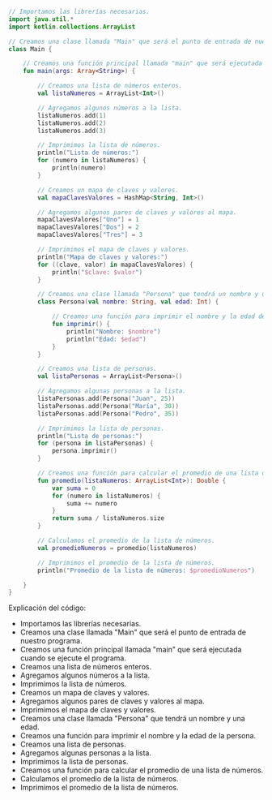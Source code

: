 ```kotlin
// Importamos las librerías necesarias.
import java.util.*
import kotlin.collections.ArrayList

// Creamos una clase llamada "Main" que será el punto de entrada de nuestro programa.
class Main {

    // Creamos una función principal llamada "main" que será ejecutada cuando se ejecute el programa.
    fun main(args: Array<String>) {

        // Creamos una lista de números enteros.
        val listaNumeros = ArrayList<Int>()

        // Agregamos algunos números a la lista.
        listaNumeros.add(1)
        listaNumeros.add(2)
        listaNumeros.add(3)

        // Imprimimos la lista de números.
        println("Lista de números:")
        for (numero in listaNumeros) {
            println(numero)
        }

        // Creamos un mapa de claves y valores.
        val mapaClavesValores = HashMap<String, Int>()

        // Agregamos algunos pares de claves y valores al mapa.
        mapaClavesValores["Uno"] = 1
        mapaClavesValores["Dos"] = 2
        mapaClavesValores["Tres"] = 3

        // Imprimimos el mapa de claves y valores.
        println("Mapa de claves y valores:")
        for ((clave, valor) in mapaClavesValores) {
            println("$clave: $valor")
        }

        // Creamos una clase llamada "Persona" que tendrá un nombre y una edad.
        class Persona(val nombre: String, val edad: Int) {

            // Creamos una función para imprimir el nombre y la edad de la persona.
            fun imprimir() {
                println("Nombre: $nombre")
                println("Edad: $edad")
            }
        }

        // Creamos una lista de personas.
        val listaPersonas = ArrayList<Persona>()

        // Agregamos algunas personas a la lista.
        listaPersonas.add(Persona("Juan", 25))
        listaPersonas.add(Persona("María", 30))
        listaPersonas.add(Persona("Pedro", 35))

        // Imprimimos la lista de personas.
        println("Lista de personas:")
        for (persona in listaPersonas) {
            persona.imprimir()
        }

        // Creamos una función para calcular el promedio de una lista de números.
        fun promedio(listaNumeros: ArrayList<Int>): Double {
            var suma = 0
            for (numero in listaNumeros) {
                suma += numero
            }
            return suma / listaNumeros.size
        }

        // Calculamos el promedio de la lista de números.
        val promedioNumeros = promedio(listaNumeros)

        // Imprimimos el promedio de la lista de números.
        println("Promedio de la lista de números: $promedioNumeros")

    }
}
```

Explicación del código:

* Importamos las librerías necesarias.
* Creamos una clase llamada "Main" que será el punto de entrada de nuestro programa.
* Creamos una función principal llamada "main" que será ejecutada cuando se ejecute el programa.
* Creamos una lista de números enteros.
* Agregamos algunos números a la lista.
* Imprimimos la lista de números.
* Creamos un mapa de claves y valores.
* Agregamos algunos pares de claves y valores al mapa.
* Imprimimos el mapa de claves y valores.
* Creamos una clase llamada "Persona" que tendrá un nombre y una edad.
* Creamos una función para imprimir el nombre y la edad de la persona.
* Creamos una lista de personas.
* Agregamos algunas personas a la lista.
* Imprimimos la lista de personas.
* Creamos una función para calcular el promedio de una lista de números.
* Calculamos el promedio de la lista de números.
* Imprimimos el promedio de la lista de números.